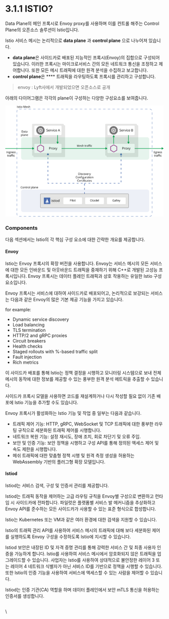 # 3.1.1 ISTIO?

Data Plane의 메인 프록시로 Envoy proxy를 사용하며 이를 컨트롤 해주는 Control Plane의 오픈소스 솔루션이 Istio입니다.



Istio 서비스 메시는 논리적으로 **data plane** 과 **control plane** 으로 나누어져 있습니다.&#x20;

* **data plane**은 사이드카로 배포된 지능적인 프록시(Envoy)의 집합으로 구성되어 있습니다. 이러한 프록시는 마이크로서비스 간의 모든 네트워크 통신을 조정하고 제어합니다. 또한 모든 메시 트래픽에 대한 원격 분석을 수집하고 보고합니다.
* **control plane**은 **** 트래픽을 라우팅하도록 프록시를 관리하고 구성합니다.

> envoy : Lyft사에서 개발되었으면 오픈소스로 공개

아래의 다이어그램은 각각의 plane이 구성하는 다양한 구성요소를 보여줍니다.

![Istio Architecture](../../.gitbook/assets/arch.svg)

### Components <a href="#components" id="components"></a>

다음 섹션에서는 Istio의 각 핵심 구성 요소에 대한 간략한 개요를 제공합니다.

#### Envoy <a href="#envoy" id="envoy"></a>

Istio는 Envoy 프록시의 확장 버전을 사용합니다. Envoy는 서비스 메시의 모든 서비스에 대한 모든 인바운드 및 아웃바운드 트래픽을 중재하기 위해 C++로 개발된 고성능 프록시입니다. Envoy 프록시는 데이터 플레인 트래픽과 상호 작용하는 유일한 Istio 구성 요소입니다.

Envoy 프록시는 서비스에 대하여 사이드카로 배포되어고, 논리적으로 보강되는 서비스는  다음과 같은 Envoy의 많은 기본 제공 기능을 가지고 있습니다.

for example:

* Dynamic service discovery
* Load balancing
* TLS termination
* HTTP/2 and gRPC proxies
* Circuit breakers
* Health checks
* Staged rollouts with %-based traffic split
* Fault injection
* Rich metrics

이 사이드카 배포를 통해 Istio는 정책 결정을 시행하고 모니터링 시스템으로 보내 전체 메시의 동작에 대한 정보를 제공할 수 있는 풍부한 원격 분석 메트릭을 추출할 수 있습니다.

사이드카 프록시 모델을 사용하면 코드를 재설계하거나 다시 작성할 필요 없이 기존 배포에 Istio 기능을 추가할 수도 있습니다.

Envoy 프록시가 활성화하는 Istio 기능 및 작업 중 일부는 다음과 같습니다.

* 트래픽 제어 기능: HTTP, gRPC, WebSocket 및 TCP 트래픽에 대한 풍부한 라우팅 규칙으로 세분화된 트래픽 제어를 시행합니다.
* 네트워크 복원 기능: 설정 재시도, 장애 조치, 회로 차단기 및 오류 주입.
* 보안 및 인증 기능: 보안 정책을 시행하고 구성 API를 통해 정의된 액세스 제어 및 속도 제한을 시행합니다.
* 메쉬 트래픽에 대한 맞춤형 정책 시행 및 원격 측정 생성을 허용하는 WebAssembly 기반의 플러그형 확장 모델입니다.

#### Istiod <a href="#istiod" id="istiod"></a>

Istiod는 서비스 검색, 구성 및 인증서 관리를 제공합니다.

Istiod는 트래픽 동작을 제어하는 ​​고급 라우팅 규칙을 Envoy별 구성으로 변환하고 런타임 시 사이드카에 전파합니다. 파일럿은 플랫폼별 서비스 발 메커니즘을 추상화하고 Envoy API를 준수하는 모든 사이드카가 사용할 수 있는 표준 형식으로 합성합니다.

Istio는 Kubernetes 또는 VM과 같은 여러 환경에 대한 검색을 지원할 수 있습니다.

Istio의 트래픽 관리 API를 사용하여 서비스 메시의 트래픽에 대해 보다 세분화된 제어를 실행하도록 Envoy 구성을 수정하도록 Istio에 지시할 수 있습니다.

Istiod 보안은 내장된 ID 및 자격 증명 관리를 통해 강력한 서비스 간 및 최종 사용자 인증을 가능하게 합니다. Istio를 사용하여 서비스 메시에서 암호화되지 않은 트래픽을 업그레이드할 수 있습니다. 사업자는 Istio를 사용하여 상대적으로 불안정한 레이어 3 또는 레이어 4 네트워크 식별자가 아닌 서비스 ID를 기반으로 정책을 시행할 수 있습니다. 또한 Istio의 인증 기능을 사용하여 서비스에 액세스할 수 있는 사람을 제어할 수 있습니다.

Istiod는 인증 기관(CA) 역할을 하며 데이터 플레인에서 보안 mTLS 통신을 허용하는 인증서를 생성합니다.

\
\
